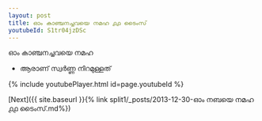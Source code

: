 ```yaml
---
layout: post
title: ഓം കാഞ്ചനച്ചവയെ നമഹ ൧൧ ടൈംസ്
youtubeId: S1tr04jzDSc
---
```

 
 
 ഓം കാഞ്ചനച്ചവയെ നമഹ 
 
 -  ആരാണ് സ്വർണ്ണ നിറമുള്ളത് 
 
  
 
  
 
 
 
 
 
 


{% include youtubePlayer.html id=page.youtubeId %}
 
[Next]({{ site.baseurl }}{% link  split1/_posts/2013-12-30-ഓം നബയെ നമഹ ൧൧ ടൈംസ്.md%})
 
